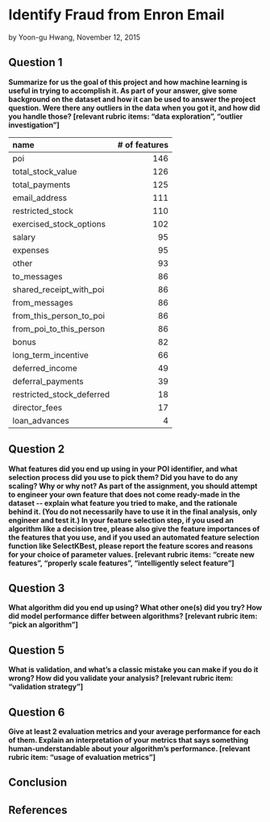 Identify Fraud from Enron Email
========================================================
by Yoon-gu Hwang, November 12, 2015

## Question 1 ##
**Summarize for us the goal of this project and how machine learning is useful in trying to accomplish it. As part of your answer, give some background on the dataset and how it can be used to answer the project question. Were there any outliers in the data when you got it, and how did you handle those?  [relevant rubric items: “data exploration”, “outlier investigation”]**

|name|# of features|
|:---|----:|
|poi| 146|
|total_stock_value| 126|
|total_payments| 125|
|email_address| 111|
|restricted_stock| 110|
|exercised_stock_options| 102|
|salary| 95|
|expenses| 95|
|other| 93|
|to_messages| 86|
|shared_receipt_with_poi| 86|
|from_messages| 86|
|from_this_person_to_poi| 86|
|from_poi_to_this_person| 86|
|bonus| 82|
|long_term_incentive| 66|
|deferred_income| 49|
|deferral_payments| 39|
|restricted_stock_deferred| 18|
|director_fees| 17|
|loan_advances| 4|

## Question 2 ##
**What features did you end up using in your POI identifier, and what selection process did you use to pick them? Did you have to do any scaling? Why or why not? As part of the assignment, you should attempt to engineer your own feature that does not come ready-made in the dataset -- explain what feature you tried to make, and the rationale behind it. (You do not necessarily have to use it in the final analysis, only engineer and test it.) In your feature selection step, if you used an algorithm like a decision tree, please also give the feature importances of the features that you use, and if you used an automated feature selection function like SelectKBest, please report the feature scores and reasons for your choice of parameter values.  [relevant rubric items: “create new features”, “properly scale features”, “intelligently select feature”]**

## Question 3 ##
**What algorithm did you end up using? What other one(s) did you try? How did model performance differ between algorithms?  [relevant rubric item: “pick an algorithm”]**


## Question 5 ##
**What is validation, and what’s a classic mistake you can make if you do it wrong? How did you validate your analysis?  [relevant rubric item: “validation strategy”]**

## Question 6 ##
**Give at least 2 evaluation metrics and your average performance for each of them.  Explain an interpretation of your metrics that says something human-understandable about your algorithm’s performance. [relevant rubric item: “usage of evaluation metrics”]**


## Conclusion ##

## References ##
